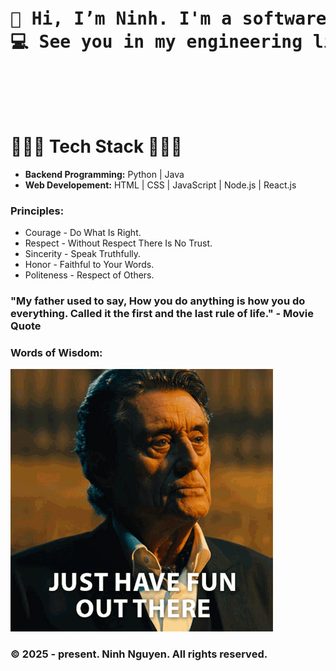 <head>
  <pre>
    <h1>👋 Hi, I’m Ninh. I'm a software engineer.
💻 See you in my engineering life.
    </h1>
  </pre>
</head>

<body>
    <h1>🧑🏻‍💻 Tech Stack 🧑🏻‍💻</h1>
    <ul>
      <li><strong>Backend Programming:</strong> Python | Java </li>
      <li><strong>Web Developement:</strong> HTML | CSS | JavaScript | Node.js | React.js </li>
    </ul>

  <h3>Principles:</h3>
  <ul>
    <li>Courage - Do What Is Right.</li>
    <li>Respect - Without Respect There Is No Trust.</li>
    <li>Sincerity - Speak Truthfully.</li>
    <li>Honor - Faithful to Your Words.</li>
    <li>Politeness - Respect of Others.</li>
  </ul>

  <h3>"My father used to say, How you do anything is how you do everything. Called it the first and the last rule of life." - Movie Quote</h3>
  
  <h3>Words of Wisdom: </h3>
  <img src="/asset/John Wick meme.gif" alt="Winston's quote from John Wick" height="420">
  <br>
  <h3>&copy 2025 - present. Ninh Nguyen. All rights reserved.</h3>
</body>

<!---
ninh-nguyen01/ninh-nguyen01 is a ✨ special ✨ repository because its `README.md` (this file) appears on your GitHub profile.
You can click the Preview link to take a look at your changes.
--->

